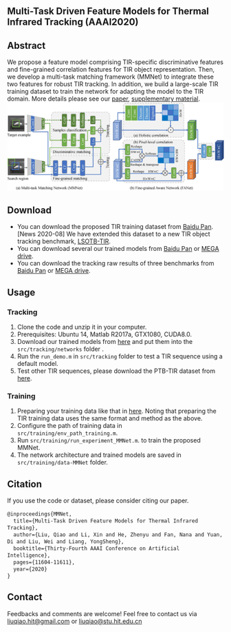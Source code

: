 ## Multi-Task Driven Feature Models for Thermal Infrared Tracking (AAAI2020)
## Abstract
We propose a feature model comprising TIR-specific discriminative features and fine-grained correlation features for TIR object representation. Then, we develop a multi-task matching framework (MMNet) to integrate these two features for robust TIR tracking. In addition, we build a large-scale TIR training dataset to train the network for adapting the model to the TIR domain. More details please see our [paper](https://www.researchgate.net/publication/337533102_Multi-Task_Driven_Feature_Models_for_Thermal_Infrared_Tracking), [supplementary material](https://www.researchgate.net/publication/337757412_1836Supplementary-materialpdf).
![Alt text](./MMNet.jpg)
## Download
*  You can download the proposed TIR training dataset from [Baidu Pan](https://pan.baidu.com/s/1uLQ8pHsAbBq8hRFM2aOhYg). [News 2020-08] We have extended this dataset to a new TIR object tracking benchmark, [LSOTB-TIR](https://github.com/QiaoLiuHit/LSOTB-TIR). 
*  You can download several our trained models from [Baidu Pan](https://pan.baidu.com/s/1czaAeie5iD8hvXjJV401Pw) or [MEGA drive](https://mega.nz/#!UxAR2KIa!3DzmnShyGXwV5OkAz2mv1jRYbJZMEtanQRerHV8SGFk).
*  You can download the tracking raw results of three benchmarks from [Baidu Pan](https://pan.baidu.com/s/1knmuUTv72cLwhy40eUOMlA) or [MEGA drive](https://mega.nz/#!o5BXzQ5Y!z0hl0N91AFKDLgCbCJ-MWwlVGyXMdvOY97dkyj-aRlQ).
## Usage
### Tracking
1. Clone the code and unzip it in your computer.
2. Prerequisites: Ubuntu 14, Matlab R2017a, GTX1080, CUDA8.0.
3. Download our trained models from [here]() and put them into the `src/tracking/networks` folder .
4. Run the `run_demo.m` in `src/tracking` folder to test a TIR sequence using a default model.
5. Test other TIR sequences, please download the PTB-TIR dataset from [here](https://github.com/QiaoLiuHit/PTB-TIR_Evaluation_toolkit).
### Training
1. Preparing your training data like that in [here](https://github.com/bertinetto/siamese-fc/tree/master/ILSVRC15-curation). Noting that preparing the TIR training data uses the same format and method as the above.
2. Configure the path of training data in  `src/training/env_path_training.m`.
3. Run `src/training/run_experiment_MMNet.m`. to train the proposed MMNet.
4. The network architecture and trained models are saved in `src/training/data-MMNet` folder.
## Citation
If you use the code or dataset, please consider citing our paper.
```
@inproceedings{MMNet,
  title={Multi-Task Driven Feature Models for Thermal Infrared Tracking},
  author={Liu, Qiao and Li, Xin and He, Zhenyu and Fan, Nana and Yuan, Di and Liu, Wei and Liang, YongSheng},
  booktitle={Thirty-Fourth AAAI Conference on Artificial Intelligence},
  pages={11604-11611},
  year={2020}
}
```
## Contact
Feedbacks and comments are welcome! 
Feel free to contact us via liuqiao.hit@gmail.com or liuqiao@stu.hit.edu.cn
